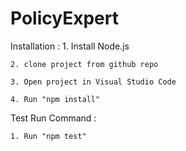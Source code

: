 # PolicyExpert
Installation :
    1. Install Node.js

    2. clone project from github repo

    3. Open project in Visual Studio Code

    4. Run "npm install"

Test Run Command : 

    1. Run "npm test"
